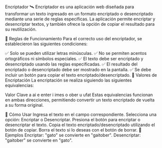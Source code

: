 Encriptador
🛰️ Encriptador es una aplicación web diseñada para transformar un texto ingresado en un formato encriptado o desencriptado mediante una serie de reglas específicas. La aplicación permite encriptar y desencriptar textos, y también ofrece la opción de copiar el resultado para su reutilización.

📑 Reglas de Funcionamiento
Para el correcto uso del encriptador, se establecieron las siguientes condiciones:

✅ Solo se pueden utilizar letras minúsculas.
✅ No se permiten acentos ortográficos ni símbolos especiales.
✅ El texto debe ser encriptado y desencriptado usando las reglas especificadas.
✅ El resultado del encriptado o desencriptado debe ser mostrado en la pantalla.
✅ Se debe incluir un botón para copiar el texto encriptado/desencriptado.
🔏 Valores de Encriptación
La encriptación se realiza siguiendo las siguientes equivalencias:

Valor	Clave
a	ai
e	enter
i	imes
o	ober
u	ufat
Estas equivalencias funcionan en ambas direcciones, permitiendo convertir un texto encriptado de vuelta a su forma original.

🚀 Cómo Usar
Ingresa el texto en el campo correspondiente.
Selecciona una opción: Encriptar o Desencriptar.
Presiona el botón para encriptar o desencriptar el texto.
Copia el texto encriptado/desencriptado utilizando el botón de copiar.
Borra el texto si lo deseas con el botón de borrar.
📌 Ejemplos
Encriptar: "gato" se convierte en "gaitober".
Desencriptar: "gaitober" se convierte en "gato".

